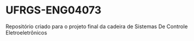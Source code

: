 # UFRGS-ENG04073
Repositório criado para o projeto final da cadeira de Sistemas De Controle Eletroeletrônicos
